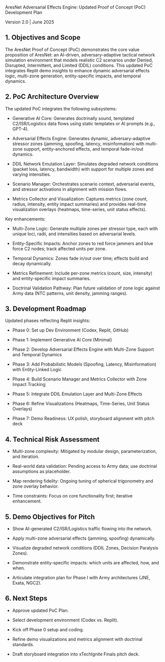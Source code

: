 AresNet Adversarial Effects Engine: Updated Proof of Concept (PoC) Development Plan

Version 2.0 | June 2025

## 1. Objectives and Scope

The AresNet Proof of Concept (PoC) demonstrates the core value proposition of AresNet: an AI-driven, adversary-adaptive tactical network simulation environment that models realistic C2 scenarios under Denied, Disrupted, Intermittent, and Limited (DDIL) conditions. This updated PoC integrates Replit demo insights to enhance dynamic adversarial effects logic, multi-zone generation, entity-specific impacts, and temporal dynamics.

## 2. PoC Architecture Overview

The updated PoC integrates the following subsystems:

- Generative AI Core: Generates doctrinally sound, templated C2/ISR/Logistics data flows using static templates or AI prompts (e.g., GPT-4).

- Adversarial Effects Engine: Generates dynamic, adversary-adaptive stressor zones (jamming, spoofing, latency, misinformation) with multi-zone support, entity-anchored effects, and temporal fade-in/out dynamics.

- DDIL Network Emulation Layer: Simulates degraded network conditions (packet loss, latency, bandwidth) with support for multiple zones and varying intensities.

- Scenario Manager: Orchestrates scenario context, adversarial events, and stressor activations in alignment with mission flows.

- Metrics Collector and Visualization: Captures metrics (zone count, radius, intensity, entity impact summaries) and provides real-time visualization overlays (heatmaps, time-series, unit status effects).

Key enhancements:

- Multi-Zone Logic: Generate multiple zones per stressor type, each with unique loci, radii, and intensities based on adversarial levels.

- Entity-Specific Impacts: Anchor zones to red force jammers and blue force C2 nodes; track affected units per zone.

- Temporal Dynamics: Zones fade in/out over time; effects build and decay dynamically.

- Metrics Refinement: Include per-zone metrics (count, size, intensity) and entity-specific impact summaries.

- Doctrinal Validation Pathway: Plan future validation of zone logic against Army data (NTC patterns, unit density, jamming ranges).

## 3. Development Roadmap

Updated phases reflecting Replit insights:

- Phase 0: Set up Dev Environment (Codex, Replit, GitHub)

- Phase 1: Implement Generative AI Core (Minimal)

- Phase 2: Develop Adversarial Effects Engine with Multi-Zone Support and Temporal Dynamics

- Phase 3: Add Probabilistic Models (Spoofing, Latency, Misinformation) with Entity-Linked Logic

- Phase 4: Build Scenario Manager and Metrics Collector with Zone Impact Tracking

- Phase 5: Integrate DDIL Emulation Layer and Multi-Zone Effects

- Phase 6: Refine Visualizations (Heatmaps, Time-Series, Unit Status Overlays)

- Phase 7: Demo Readiness: UX polish, storyboard alignment with pitch deck

## 4. Technical Risk Assessment

- Multi-zone complexity: Mitigated by modular design, parameterization, and iteration.

- Real-world data validation: Pending access to Army data; use doctrinal assumptions as placeholder.

- Map rendering fidelity: Ongoing tuning of spherical trigonometry and zone overlay behavior.

- Time constraints: Focus on core functionality first; iterative enhancement.

## 5. Demo Objectives for Pitch

- Show AI-generated C2/ISR/Logistics traffic flowing into the network.

- Apply multi-zone adversarial effects (jamming, spoofing) dynamically.

- Visualize degraded network conditions (DDIL Zones, Decision Paralysis Zones).

- Demonstrate entity-specific impacts: which units are affected, how, and when.

- Articulate integration plan for Phase I with Army architectures (JNE, Exata, NGC2).

## 6. Next Steps

- Approve updated PoC Plan.

- Select development environment (Codex vs. Replit).

- Kick off Phase 0 setup and coding.

- Refine demo visualizations and metrics alignment with doctrinal standards.

- Draft storyboard integration into xTechIgnite Finals pitch deck.